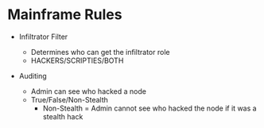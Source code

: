 # Mainframe Rules

- Infiltrator Filter
  - Determines who can get the infiltrator role
  - HACKERS/SCRIPTIES/BOTH

- Auditing
  - Admin can see who hacked a node
  - True/False/Non-Stealth
    - Non-Stealth = Admin cannot see who hacked the node if it was a stealth hack
